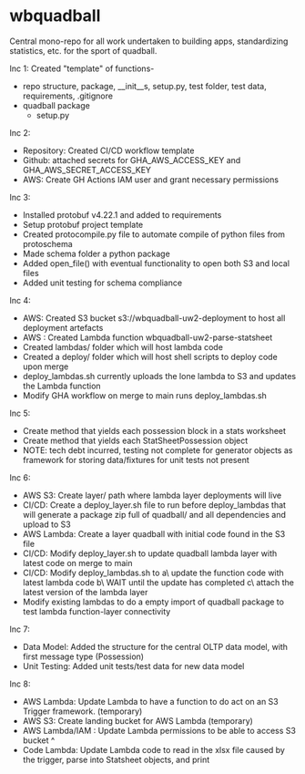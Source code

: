# wbquadball
Central mono-repo for all work undertaken to building apps, standardizing statistics, etc. for the sport of quadball.

Inc 1: 
Created "template" of functions- 
* repo structure, package, __init__s, setup.py, test folder, test data, requirements, .gitignore
* quadball package
   * setup.py 

Inc 2: 
* Repository: Created CI/CD workflow template
* Github: attached secrets for GHA_AWS_ACCESS_KEY and GHA_AWS_SECRET_ACCESS_KEY
* AWS: Create GH Actions IAM user and grant necessary permissions

Inc 3: 
* Installed protobuf v4.22.1 and added to requirements
* Setup protobuf project template
* Created protocompile.py file to automate compile of python files from protoschema
* Made schema folder a python package
* Added open_file() with eventual functionality to open both S3 and local files
* Added unit testing for schema compliance


Inc 4: 
* AWS: Created S3 bucket s3://wbquadball-uw2-deployment to host all deployment artefacts
* AWS : Created Lambda function wbquadball-uw2-parse-statsheet
* Created lambdas/ folder which will host lambda code
* Created a deploy/ folder which will host shell scripts to deploy code upon merge
* deploy_lambdas.sh currently uploads the lone lambda to S3 and updates the Lambda function
* Modify GHA workflow on merge to main runs deploy_lambdas.sh

Inc 5: 
* Create method that yields each possession block in a stats worksheet
* Create method that yields each StatSheetPossession object
* NOTE: tech debt incurred, testing not complete for generator objects as framework for storing data/fixtures for unit tests not present

Inc 6: 
* AWS S3: Create layer/ path where lambda layer deployments will live
* CI/CD: Create a deploy_layer.sh file to run before deploy_lambdas that will generate a package zip full of quadball/ and all dependencies and upload to S3
* AWS Lambda: Create a layer quadball with initial code found in the S3 file
* CI/CD: Modify deploy_layer.sh to update quadball lambda layer with latest code on merge to main 
* CI/CD: Modify deploy_lambdas.sh to 
   a\ update the function code with latest lambda code 
   b\ WAIT until the update has completed
   c\ attach the latest version of the lambda layer
* Modify existing lambdas to do a empty import of quadball package to test lambda function-layer connectivity

Inc 7: 
* Data Model: Added the structure for the central OLTP data model, with first message type (Possession)
* Unit Testing: Added unit tests/test data for new data model 

Inc 8: 
* AWS Lambda: Update Lambda to have a function to do act on an S3 Trigger framework. (temporary) 
* AWS S3: Create landing bucket for AWS Lambda (temporary)
* AWS Lambda/IAM : Update Lambda permissions to be able to access S3 bucket ^ 
* Code Lambda: Update Lambda code to read in the xlsx file caused by the trigger, parse into Statsheet objects, and print